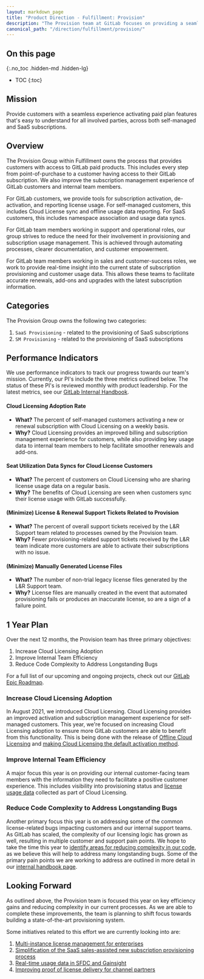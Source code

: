 ```yaml
---
layout: markdown_page
title: "Product Direction - Fulfillment: Provision"
description: "The Provision team at GitLab focuses on providing a seamless activation experience for customers."
canonical_path: "/direction/fulfillment/provision/"
---
```

 
## On this page
{:.no_toc .hidden-md .hidden-lg}
 
- TOC
{:toc}

<link rel="stylesheet" type="text/css" href="/stylesheets/biztech.css" />
 
## Mission
Provide customers with a seamless experience activating paid plan features that's easy to understand for all involved parties, across both self-managed and SaaS subscriptions.

## Overview
The Provision Group within Fulfillment owns the process that provides customers with access to GitLab paid products. This includes every step from point-of-purchase to a customer having access to their GitLab subscription. We also improve the subscription management experience of GitLab customers and internal team members.

For GitLab customers, we provide tools for subscription activation, de-activation, and reporting license usage. For self-managed customers, this includes Cloud License sync and offline usage data reporting. For SaaS customers, this includes namespace association and usage data syncs. 
 
For GitLab team members working in support and operational roles, our group strives to reduce the need for their involvement in provisioning and subscription usage management. This is achieved through automating processes, clearer documentation, and customer empowerment.

For GitLab team members working in sales and customer-success roles, we work to provide real-time insight into the current state of subscription provisioning and customer usage data. This allows these teams to facilitate accurate renewals, add-ons and upgrades with the latest subscription information.

## Categories
The Provision Group owns the following two categories:
1. `SaaS Provisioning` - related to the provisioning of SaaS subscriptions
1. `SM Provisioning` - related to the provisioning of SaaS subscriptions

## Performance Indicators
We use performance indicators to track our progress towards our team's mission. Currently, our PI's include the three metrics outlined below. The status of these PI's is reviewed monthly with product leadership. For the latest metrics, see our [GitLab Internal Handbook](https://internal-handbook.gitlab.io/handbook/company/performance-indicators/product/fulfillment-section/).

#### Cloud Licensing Adoption Rate
* **What?** The percent of self-managed customers activating a new or renewal subscription with Cloud Licensing on a weekly basis.
* **Why?** Cloud Licensing provides an improved billing and subscription management experience for customers, while also providing key usage data to internal team members to help facilitate smoother renewals and add-ons.

#### Seat Utilization Data Syncs for Cloud License Customers
* **What?** The percent of customers on Cloud Licensing who are sharing license usage data on a regular basis.
* **Why?** The benefits of Cloud Licensing are seen when customers sync their license usage with GitLab successfully.

#### (Minimize) License & Renewal Support Tickets Related to Provision
* **What?** The percent of overall support tickets received by the L&R Support team related to processes owned by the Provision team. 
* **Why?** Fewer provisioning-related support tickets received by the L&R team indicate more customers are able to activate their subscriptions with no issue. 

#### (Minimize) Manually Generated License Files
* **What?** The number of non-trial legacy license files generated by the L&R Support team.
* **Why?** License files are manually created in the event that automated provisioning fails or produces an inaccurate license, so are a sign of a failure point. 

## 1 Year Plan
Over the next 12 months, the Provision team has three primary objectives:

1. Increase Cloud Licensing Adoption
2. Improve Internal Team Efficiency
3. Reduce Code Complexity to Address Longstanding Bugs

For a full list of our upcoming and ongoing projects, check out our [GitLab Epic Roadmap](https://gitlab.com/groups/gitlab-org/-/roadmap?state=all&sort=start_date_asc&layout=QUARTERS&timeframe_range_type=THREE_YEARS&label_name%5B%5D=Fulfillment+Roadmap&label_name%5B%5D=group%3A%3Aprovision&progress=COUNT&show_progress=true&show_milestones=false&milestones_type=GROUP).

### Increase Cloud Licensing Adoption
In August 2021, we introduced Cloud Licensing. Cloud Licensing provides an improved activation and subscription management experience for self-managed customers. This year, we're focused on increasing Cloud Licensing adoption to ensure more GitLab customers are able to benefit from this functionality. This is being done with the release of [Offline Cloud Licensing](https://gitlab.com/groups/gitlab-org/-/epics/7095) and [making Cloud Licensing the default activation method](https://gitlab.com/groups/gitlab-org/-/epics/7550).
 
### Improve Internal Team Efficiency
A major focus this year is on providing our internal customer-facing team members with the information they need to facilitate a positive customer experience. This includes visibility into provisioning status and [license usage data](https://gitlab.com/groups/gitlab-org/-/epics/8133) collected as part of Cloud Licensing.

### Reduce Code Complexity to Address Longstanding Bugs
Another primary focus this year is on addressing some of the common license-related bugs impacting customers and our internal support teams. As GitLab has scaled, the complexity of our licensing logic has grown as well, resulting in multiple customer and support pain points. We hope to take the time this year to [identify areas for reducing complexity in our code](https://gitlab.com/groups/gitlab-org/-/epics/8129), as we believe this will help to address many longstanding bugs. Some of the primary pain points we are working to address are outlined in more detail in our [internal handbook page](https://internal-handbook.gitlab.io/handbook/product/fulfillment/licensingissues/).
 
## Looking Forward
As outlined above, the Provision team is focused this year on key efficiency gains and reducing complexity in our current processes. As we are able to complete these improvements, the team is planning to shift focus towards building a state-of-the-art provisioning system.

Some initiatives related to this effort we are currently looking into are:

1. [Multi-instance license management for enterprises](https://gitlab.com/groups/gitlab-org/-/epics/6467)
1. [Simplification of the SaaS sales-assisted new subscription provisioning process](https://gitlab.com/groups/gitlab-org/-/epics/5012)
1. [Real-time usage data in SFDC and Gainsight](https://gitlab.com/groups/gitlab-org/-/epics/8133)
1. [Improving proof of license delivery for channel partners](https://gitlab.com/groups/gitlab-org/-/epics/6404)
